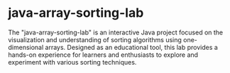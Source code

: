 # java-array-sorting-lab
The "java-array-sorting-lab" is an interactive Java project focused on the visualization and understanding of sorting algorithms using one-dimensional arrays. Designed as an educational tool, this lab provides a hands-on experience for learners and enthusiasts to explore and experiment with various sorting techniques.
